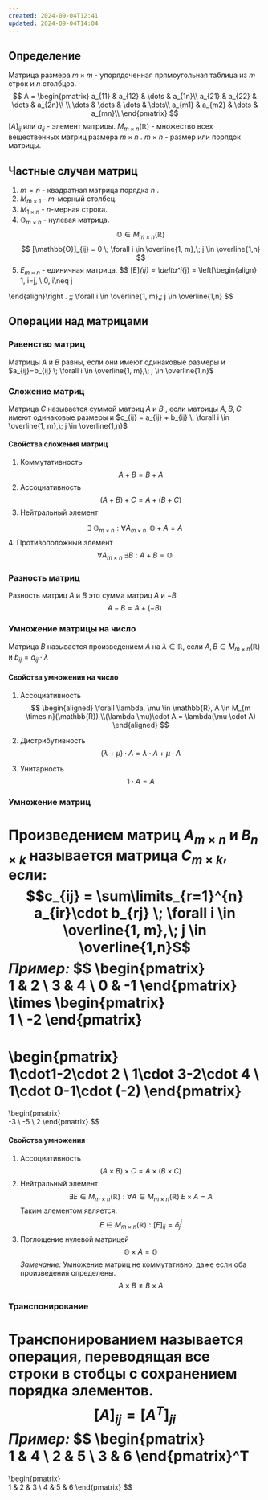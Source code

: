 ```yaml
---
created: 2024-09-04T12:41
updated: 2024-09-04T14:04
---
```

## Определение
 Матрица размера $m\times m$ - упорядоченная прямоугольная таблица из $m$ строк и $n$ столбцов.
$$
A = \begin{pmatrix}  
a_{11} & a_{12} & \dots & a_{1n}\\  
a_{21} & a_{22} & \dots & a_{2n}\\ \\
\dots & \dots & \dots & \dots\\  
a_{m1} & a_{m2} & \dots & a_{mn}\\  
\end{pmatrix}
$$
$[A]_{ij}$ или $a_{ij}$ - элемент матрицы.
$M_{m \times n}(\mathbb{R})$ - множество всех вещественных матриц размера $m\times n$ .
$m \times n$ - размер или порядок матрицы.

## Частные случаи матриц
1. $m=n$ - квадратная матрица порядка $n$ .
2. $M_{m \times 1}$ - $m$-мерный столбец.
3. $M_{1 \times n}$ - $n$-мерная строка.
4. $\mathbb{O}_{m \times n}$ - нулевая матрица.
$$
\mathbb{O}\in M_{m \times n}(\mathbb{R})
$$
$$
[\mathbb{O}]_{ij} = 0 \; \forall i \in \overline{1, m},\; j \in \overline{1,n}
$$
5. $E_{m \times n}$ - единичная матрица.
$$
[E]_{ij} = \delta^i_{j} = \left[\begin{align}
1, i=j, \\
0, i\neq j

\end{align}\right . \;\; \forall i \in \overline{1, m},\; j \in \overline{1,n}
$$

## Операции над матрицами
### Равенство матриц
Матрицы $A$ и $B$ равны, если они имеют одинаковые размеры и $a_{ij}=b_{ij} \; \forall i \in \overline{1, m},\; j \in \overline{1,n}$ 

### Сложение матриц
Матрица $C$ называется суммой матриц $A$ и $B$ , если матрицы $A,B,C$ имеют одинаковые размеры и $c_{ij} = a_{ij} + b_{ij} \; \forall i \in \overline{1, m},\; j \in \overline{1,n}$

#### Свойства сложения матриц
1. Коммутативность
$$
A+B=B+A
$$
2. Ассоциативность
$$
(A+B)+C = A+(B+C)
$$
3. Нейтральный элемент

$$
\exists \; \mathbb{O}_{m \times n} : \forall A_{m \times n} \;\; \mathbb{O} + A = A
$$
4. Противоположный элемент
$$
\forall A_{m \times n}\; \exists B : A+B=\mathbb{O}
$$

### Разность матриц
Разность матриц $A$ и $B$ это сумма матриц $A$ и $-B$
$$
A-B =A+(-B)
$$
### Умножение матрицы на число
Матрица $B$ называется произведением $A$ на $\lambda \in \mathbb{R}$, если $A,B\in M_{m \times n}(\mathbb{R})$ и $b_{ij}=a_{ij}\cdot\lambda$

#### Свойства умножения на число
1. Ассоциативность
$$
\begin{aligned}
\forall \lambda, \mu \in \mathbb{R}, A \in M_{m \times n}(\mathbb{R}) \\(\lambda \mu)\cdot A = \lambda(\mu \cdot A)
\end{aligned}
$$
2. Дистрибутивность
$$
(\lambda + \mu)\cdot A = \lambda \cdot A+\mu \cdot A
$$

3. Унитарность
$$
1\cdot A = A
$$

### Умножение матриц
Произведением матриц $A_{m \times n}$ и $B_{n \times k}$ называется матрица $C_{m\times k}$, если:
$$c_{ij} = \sum\limits_{r=1}^{n} a_{ir}\cdot b_{rj} \; \forall i \in \overline{1, m},\; j \in \overline{1,n}$$ *Пример:*
$$
\begin{pmatrix}  
1 & 2  \\
3 & 4 \\
0 & -1
\end{pmatrix}
\times
\begin{pmatrix}  
1 \\
-2
\end{pmatrix}
=
\begin{pmatrix}  
1\cdot1-2\cdot 2 \\
1\cdot 3-2\cdot 4 \\
1\cdot 0-1\cdot (-2)
\end{pmatrix}
=
\begin{pmatrix}  
-3 \\
-5 \\
2
\end{pmatrix}
$$
#### Свойства умножения
1. Ассоциативность
$$
(A\times B)\times C = A\times(B\times C)
$$
2. Нейтральный элемент
$$
\exists E \in M_{m \times n}(\mathbb{R}) : \forall A \in M_{m \times n}(\mathbb{R}) \; E\times A =A
$$
	Таким элементом является:
$$
 E \in M_{m \times n}(\mathbb{R}) : [E]_{ij} = \delta^i_{j}
$$
3. Поглощение нулевой матрицей
$$
\mathbb{O}\times A = \mathbb{O}
$$
*Замечание:* Умножение матриц не коммутативно, даже если оба произведения определены.
$$
A\times B\neq B\times A
$$
### Транспонирование
Транспонированием называется операция, переводящая все строки в стобцы с сохранением порядка элементов.
$$
[A]_{ij}=[A^T]_{ji}
$$
*Пример:*
$$
\begin{pmatrix}  
1 & 4  \\
2 & 5 \\
3 & 6
\end{pmatrix}^T
=
\begin{pmatrix}  
1 & 2 & 3 \\
4 & 5 & 6
\end{pmatrix}
$$